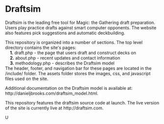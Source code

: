 <h1>Draftsim</h1>

<p> Draftsim is the leading free tool for Magic: the Gathering draft preparation. 
  Users play practice drafts against smart computer opponents. 
  The website also features pick suggestions and automatic deckbuilding. 
</p>

<p> This repository is organized into a number of sections.
  The top level directory contains the site's pages: <br>
  &nbsp;&nbsp;&nbsp;&nbsp;<b>1.</b> draft.php - the page that users draft and construct decks on <br>
  &nbsp;&nbsp;&nbsp;&nbsp;<b>2.</b> about.php - recent updates and contact information <br>
  &nbsp;&nbsp;&nbsp;&nbsp;<b>3.</b> methodology.php - describes the Draftsim model <br> 
  The header, footer, and navigation bar for these pages are located in the /include/ folder. 
  The assets folder stores the images, css, and javascript files used on the site. 
</p>

<p>
  Additional documentation on the Draftsim model is available at: http://danieljbrooks.com/draftsim_model.html.
</p>

<p> This repository features the draftsim source code at launch. 
  The live version of the site is currently live at http://draftsim.com.
</p>
U
